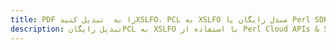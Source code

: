 ---title: PDF را به  تبدیل کنیدXSLFO، PCL به XSLFO مبدل رایگان یا Perl SDKdescription: تبدیل رایگانPCL به XSLFO با استفاده از Perl Cloud APIs & SDK همچنین اسناد PDF را در Cloud ایجاد، ویرایش و رندر کنید.---